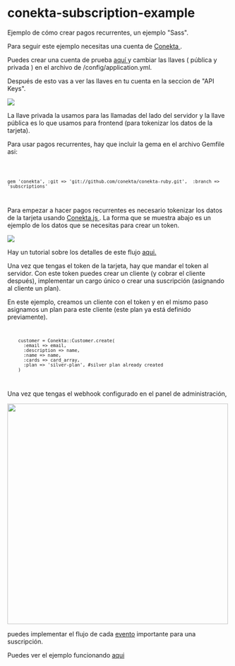 conekta-subscription-example
============================

Ejemplo de cómo crear pagos recurrentes, un ejemplo "Sass".


Para seguir este ejemplo necesitas una cuenta de <a href="http://conekta.io/"> Conekta </a>. 

Puedes crear una cuenta de prueba <a href="https://admin.conekta.io/users/sign_up">  aquí </a>  y cambiar las llaves ( pública y privada ) en el archivo de /config/application.yml.

Después de esto vas a ver las llaves en tu cuenta en la seccion de "API Keys".

<img src="https://s3.amazonaws.com/conekta/ejemplos/api_keys.png" />

La llave privada la usamos para las llamadas del lado del servidor y la llave pública es lo que usamos para frontend (para tokenizar los datos de la tarjeta).

Para usar pagos recurrentes, hay que incluir la gema en el archivo Gemfile asi:

<code>

	gem 'conekta', :git => 'git://github.com/conekta/conekta-ruby.git',  :branch => 'subscriptions'

</code>

Para empezar a hacer pagos recurrentes es necesario tokenizar los datos de la tarjeta usando <a href="https://conektaapi.s3.amazonaws.com/v0.3.0/js/conekta.js"> Conekta.js </a>. La forma que se muestra abajo es un ejemplo de los datos que se necesitas para crear un token.

<img src="https://s3.amazonaws.com/conekta/images/form.png" />

Hay un tutorial sobre los detalles de este flujo <a href="https://admin.conekta.io/es/docs/suscripciones"> aqui.</a>

Una vez que tengas el token de la tarjeta, hay que mandar el token al servidor. Con este token puedes crear un cliente (y cobrar el cliente después), implementar un cargo único o crear una suscripción (asignando al cliente un plan).

En este ejemplo, creamos un cliente con el token y en el mismo paso asignamos un plan para este cliente (este plan ya está definido previamente).
<code>

        customer = Conekta::Customer.create(
          :email => email,
          :description => name,
          :name => name,
          :cards => card_array,
          :plan => 'silver-plan', #silver plan already created
        )

</code>

Una vez que tengas el webhook configurado en el panel de administración, 

<img src="https://s3.amazonaws.com/conekta/ecommerce/images/webhook.png" style="width:500px;"/> 

puedes implementar el flujo de cada <a href="https://admin.conekta.io/en/docs/api_v030#events"> evento</a> importante para una suscripción.

Puedes ver el ejemplo funcionando <a href="http://pagos-recurrentes.herokuapp.com/"> aqui </a>





